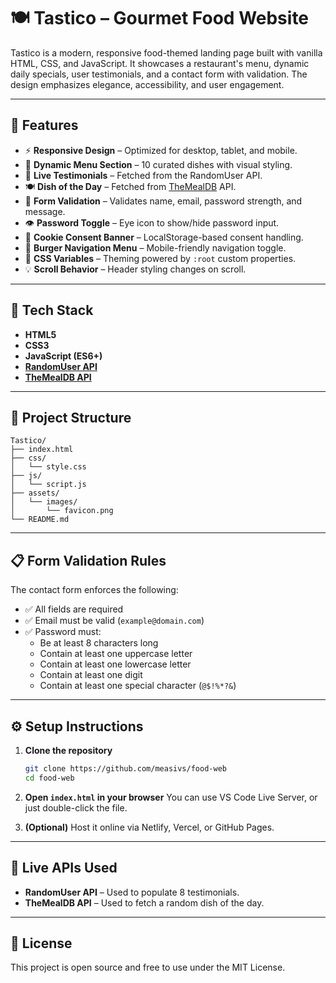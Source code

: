 # 🍽️ Tastico – Gourmet Food Website

Tastico is a modern, responsive food-themed landing page built with vanilla HTML, CSS, and JavaScript. It showcases a restaurant's menu, dynamic daily specials, user testimonials, and a contact form with validation. The design emphasizes elegance, accessibility, and user engagement.

---

## 🚀 Features

- ⚡ **Responsive Design** – Optimized for desktop, tablet, and mobile.
- 🍕 **Dynamic Menu Section** – 10 curated dishes with visual styling.
- 👤 **Live Testimonials** – Fetched from the RandomUser API.
- 🍽️ **Dish of the Day** – Fetched from [TheMealDB](https://themealdb.com/) API.
- 🧠 **Form Validation** – Validates name, email, password strength, and message.
- 👁️ **Password Toggle** – Eye icon to show/hide password input.
- 🍪 **Cookie Consent Banner** – LocalStorage-based consent handling.
- 🍔 **Burger Navigation Menu** – Mobile-friendly navigation toggle.
- 🎨 **CSS Variables** – Theming powered by `:root` custom properties.
- 💡 **Scroll Behavior** – Header styling changes on scroll.

---

## 🧱 Tech Stack

- **HTML5**
- **CSS3**
- **JavaScript (ES6+)**
- **[RandomUser API](https://randomuser.me)**
- **[TheMealDB API](https://www.themealdb.com)**

---

## 📁 Project Structure

```
Tastico/
├── index.html
├── css/
│   └── style.css
├── js/
│   └── script.js
├── assets/
│   └── images/
│       └── favicon.png
└── README.md
```

---

## 📋 Form Validation Rules

The contact form enforces the following:

- ✅ All fields are required
- ✅ Email must be valid (`example@domain.com`)
- ✅ Password must:
  - Be at least 8 characters long
  - Contain at least one uppercase letter
  - Contain at least one lowercase letter
  - Contain at least one digit
  - Contain at least one special character (`@$!%*?&`)

---

## ⚙️ Setup Instructions

1. **Clone the repository**
   ```bash
   git clone https://github.com/measivs/food-web
   cd food-web
   ```

2. **Open `index.html` in your browser**
   You can use VS Code Live Server, or just double-click the file.

3. **(Optional)** Host it online via Netlify, Vercel, or GitHub Pages.

---

## 🧪 Live APIs Used

- **RandomUser API** – Used to populate 8 testimonials.
- **TheMealDB API** – Used to fetch a random dish of the day.

---

## 📝 License

This project is open source and free to use under the MIT License.
